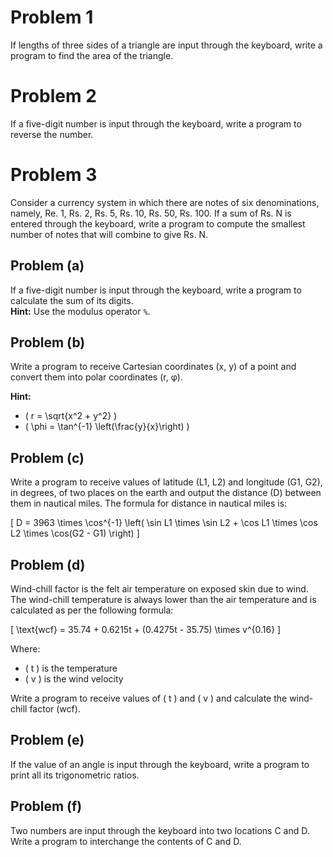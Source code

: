 # Problem 1
If lengths of three sides of a triangle are input through the keyboard, write a program to find the area of the triangle.

# Problem 2
If a five-digit number is input through the keyboard, write a program to reverse the number.

# Problem 3
Consider a currency system in which there are notes of six denominations, namely, Re. 1, Rs. 2, Rs. 5, Rs. 10, Rs. 50, Rs. 100. If a sum of Rs. N is entered through the keyboard, write a program to compute the smallest number of notes that will combine to give Rs. N.


## Problem (a)
If a five-digit number is input through the keyboard, write a program to calculate the sum of its digits.  
**Hint:** Use the modulus operator `%`.

## Problem (b)
Write a program to receive Cartesian coordinates (x, y) of a point and convert them into polar coordinates (r, φ).

**Hint:**  
- \( r = \sqrt{x^2 + y^2} \)  
- \( \phi = \tan^{-1} \left(\frac{y}{x}\right) \)

## Problem (c)
Write a program to receive values of latitude (L1, L2) and longitude (G1, G2), in degrees, of two places on the earth and output the distance (D) between them in nautical miles. The formula for distance in nautical miles is:

\[
D = 3963 \times \cos^{-1} \left( \sin L1 \times \sin L2 + \cos L1 \times \cos L2 \times \cos(G2 - G1) \right)
\]

## Problem (d)
Wind-chill factor is the felt air temperature on exposed skin due to wind. The wind-chill temperature is always lower than the air temperature and is calculated as per the following formula:

\[
\text{wcf} = 35.74 + 0.6215t + (0.4275t - 35.75) \times v^{0.16}
\]

Where:
- \( t \) is the temperature
- \( v \) is the wind velocity

Write a program to receive values of \( t \) and \( v \) and calculate the wind-chill factor (wcf).

## Problem (e)
If the value of an angle is input through the keyboard, write a program to print all its trigonometric ratios.

## Problem (f)
Two numbers are input through the keyboard into two locations C and D. Write a program to interchange the contents of C and D.
